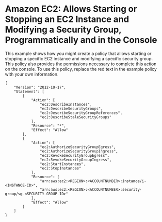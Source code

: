 # Amazon EC2: Allows Starting or Stopping an EC2 Instance and Modifying a Security Group, Programmatically and in the Console<a name="reference_policies_examples_ec2_instance-securitygroup"></a>

This example shows how you might create a policy that allows starting or stopping a specific EC2 instance and modifying a specific security group\. This policy also provides the permissions necessary to complete this action on the console\. To use this policy, replace the red text in the example policy with your own information\.

```
{
    "Version": "2012-10-17",
    "Statement": [
        {
            "Action": [
                "ec2:DescribeInstances",
                "ec2:DescribeSecurityGroups",
                "ec2:DescribeSecurityGroupReferences",
                "ec2:DescribeStaleSecurityGroups"
            ],
            "Resource": "*",
            "Effect": "Allow"
        },
        {
            "Action": [
                "ec2:AuthorizeSecurityGroupEgress",
                "ec2:AuthorizeSecurityGroupIngress",
                "ec2:RevokeSecurityGroupEgress",
                "ec2:RevokeSecurityGroupIngress",
                "ec2:StartInstances",
                "ec2:StopInstances"
            ],
            "Resource": [
                "arn:aws:ec2:<REGION>:<ACCOUNTNUMBER>:instance/i-<INSTANCE-ID>",
                "arn:aws:ec2:<REGION>:<ACCOUNTNUMBER>:security-group/sg-<SECURITY-GROUP-ID>"
            ],
            "Effect": "Allow"
        }
    ]
}
```